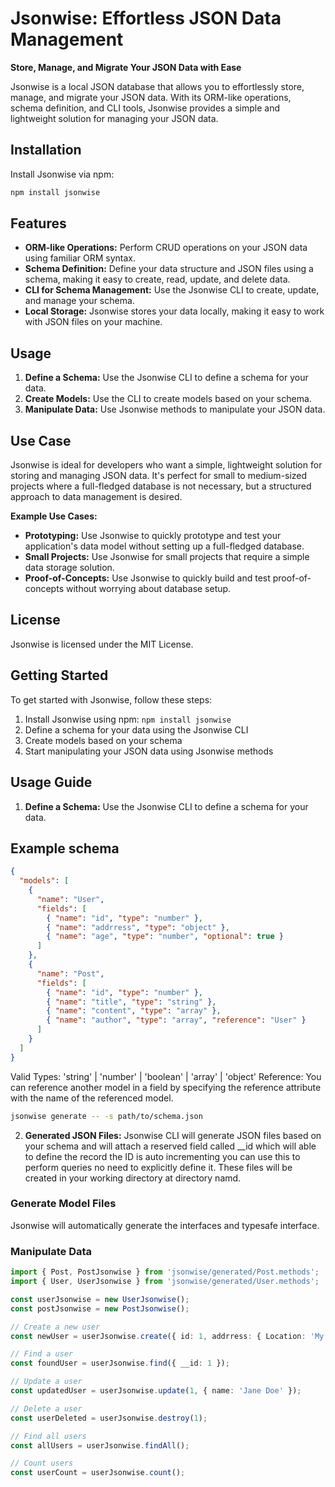 # Jsonwise: Effortless JSON Data Management

**Store, Manage, and Migrate Your JSON Data with Ease**

Jsonwise is a local JSON database that allows you to effortlessly store, manage, and migrate your JSON data. With its ORM-like operations, schema definition, and CLI tools, Jsonwise provides a simple and lightweight solution for managing your JSON data.

## Installation

Install Jsonwise via npm:

```bash
npm install jsonwise
```

## Features

- **ORM-like Operations:** Perform CRUD operations on your JSON data using familiar ORM syntax.
- **Schema Definition:** Define your data structure and JSON files using a schema, making it easy to create, read, update, and delete data.
- **CLI for Schema Management:** Use the Jsonwise CLI to create, update, and manage your schema.
- **Local Storage:** Jsonwise stores your data locally, making it easy to work with JSON files on your machine.

## Usage

1. **Define a Schema:** Use the Jsonwise CLI to define a schema for your data.
2. **Create Models:** Use the CLI to create models based on your schema.
3. **Manipulate Data:** Use Jsonwise methods to manipulate your JSON data.

## Use Case

Jsonwise is ideal for developers who want a simple, lightweight solution for storing and managing JSON data. It's perfect for small to medium-sized projects where a full-fledged database is not necessary, but a structured approach to data management is desired.

**Example Use Cases:**

- **Prototyping:** Use Jsonwise to quickly prototype and test your application's data model without setting up a full-fledged database.
- **Small Projects:** Use Jsonwise for small projects that require a simple data storage solution.
- **Proof-of-Concepts:** Use Jsonwise to quickly build and test proof-of-concepts without worrying about database setup.

## License

Jsonwise is licensed under the MIT License.

## Getting Started

To get started with Jsonwise, follow these steps:

1. Install Jsonwise using npm: `npm install jsonwise`
2. Define a schema for your data using the Jsonwise CLI
3. Create models based on your schema
4. Start manipulating your JSON data using Jsonwise methods

## Usage Guide

1. **Define a Schema:** Use the Jsonwise CLI to define a schema for your data.

## Example schema

```json
{
  "models": [
    {
      "name": "User",
      "fields": [
        { "name": "id", "type": "number" },
        { "name": "addrress", "type": "object" },
        { "name": "age", "type": "number", "optional": true }
      ]
    },
    {
      "name": "Post",
      "fields": [
        { "name": "id", "type": "number" },
        { "name": "title", "type": "string" },
        { "name": "content", "type": "array" },
        { "name": "author", "type": "array", "reference": "User" }
      ]
    }
  ]
}
```

Valid Types: 'string' | 'number' | 'boolean' | 'array' | 'object'
Reference: You can reference another model in a field by specifying the reference attribute with the name of the referenced model.

```bash
jsonwise generate -- -s path/to/schema.json
```

2. **Generated JSON Files:** Jsonwise CLI will generate JSON files based on your schema and will attach a reserved field called \_\_id which will able to define the record the ID is auto incrementing you can use this to perform queries no need to explicitly define it. These files will be created in your working directory at directory namd.

### Generate Model Files

Jsonwise will automatically generate the interfaces and typesafe interface.

### Manipulate Data

```typescript
import { Post, PostJsonwise } from 'jsonwise/generated/Post.methods';
import { User, UserJsonwise } from 'jsonwise/generated/User.methods';

const userJsonwise = new UserJsonwise();
const postJsonwise = new PostJsonwise();

// Create a new user
const newUser = userJsonwise.create({ id: 1, addrress: { Location: 'My location' } });

// Find a user
const foundUser = userJsonwise.find({ __id: 1 });

// Update a user
const updatedUser = userJsonwise.update(1, { name: 'Jane Doe' });

// Delete a user
const userDeleted = userJsonwise.destroy(1);

// Find all users
const allUsers = userJsonwise.findAll();

// Count users
const userCount = userJsonwise.count();
```
